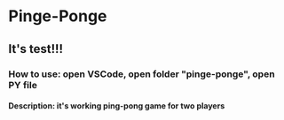 # Pinge-Ponge
## It's test!!!
### How to use: open VSCode, open folder "pinge-ponge", open PY file
#### Description: it's working ping-pong game for two players

